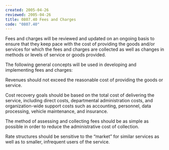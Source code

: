 ```yaml
---
created: 2005-04-26
reviewed: 2005-04-26
title: 0807.40 Fees and Charges
code: "0807.40"
---
```


Fees and charges will be reviewed and updated on an ongoing basis to ensure that they keep pace with the cost of providing the goods and/or services for which the fees and charges are collected as well as changes in methods or levels of service or goods provided.

The following general concepts will be used in developing and implementing fees and charges:

Revenues should not exceed the reasonable cost of providing the goods or service.

Cost recovery goals should be based on the total cost of delivering the service, including direct costs, departmental administration costs, and organization-wide support costs such as accounting, personnel, data processing, vehicle maintenance, and insurance.

The method of assessing and collecting fees should be as simple as possible in order to reduce the administrative cost of collection.

Rate structures should be sensitive to the “market” for similar services as well as to smaller, infrequent users of the service.
